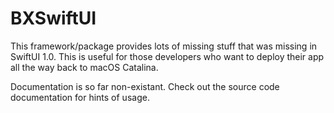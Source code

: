 # BXSwiftUI

This framework/package provides lots of missing stuff that was missing in SwiftUI 1.0. This is useful for those developers who want to deploy their app all the way back to macOS Catalina.

Documentation is so far non-existant. Check out the source code documentation for hints of usage.
